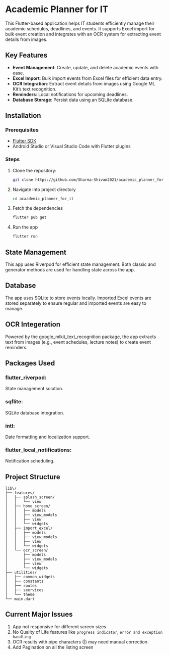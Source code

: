 # Academic Planner for IT

This Flutter-based application helps IT students efficiently manage their academic schedules, deadlines, and events. It supports Excel import for bulk event creation and integrates with an OCR system for extracting event details from images.

## Key Features
- **Event Management**: Create, update, and delete academic events with ease.
- **Excel Import**: Bulk import events from Excel files for efficient data entry.
- **OCR Integration**: Extract event details from images using Google ML Kit’s text recognition.
- **Reminders**: Local notifications for upcoming deadlines.
- **Database Storage**: Persist data using an SQLite database.

## Installation

### Prerequisites
- [Flutter SDK](https://flutter.dev/docs/get-started/install)
- Android Studio or Visual Studio Code with Flutter plugins

### Steps
1. Clone the repository:
   ```bash
   git clone https://github.com/Sharma-Shivam2021/academic_planner_for_it.git
   ```
2. Navigate into project directory
   ```bash
   cd acaademic_planner_for_it
   ```
3. Fetch the dependencies
   ```bash
   flutter pub get
   ```
4. Run the app
   ```bash
   flutter run
   ```
## State Management
This app uses Riverpod for efficient state management. Both classic and generator methods are used for handling state across the app.

## Database
The app uses SQLite to store events locally. Imported Excel events are stored separately to ensure regular and imported events are easy to manage.

## OCR Integeration
Powered by the google_mlkit_text_recognition package, the app extracts text from images (e.g., event schedules, lecture notes) to create event reminders.

## Packages Used
### flutter_riverpod:
State management solution.
### sqflite: 
SQLite database integration.
### intl:
Date formatting and localization support.
### flutter_local_notifications:
Notification scheduling.

## Project Structure
```
lib\/
├── features/
│   ├── splash_screen/
│   │   └── view
│   ├── home_screen/
│   │   ├── models
│   │   ├── view_models
│   │   ├── view
│   │   └── widgets
│   ├── import_excel/
│   │   ├── models
│   │   ├── view_models
│   │   ├── view
│   │   └── widgets
│   └── ocr_screen/
│       ├── models
│       ├── view_models
│       ├── view
│       └── widgets   
├── utilities/
│   ├── common_widgets
│   ├── constants
│   ├── routes
│   ├── seervices
│   └── theme
└── main.dart 
```

## Current Major Issues
1. App not responsive for different screen sizes
2. No Quality of Life features like ```progress indicator```, ```error and exception handling```
3. OCR results with pipe characters (|) may need manual correction.
4. Add Pagination on all the listing screen
